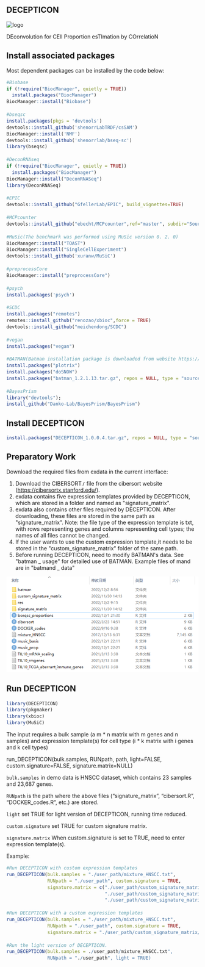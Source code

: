 DECEPTICON
-
![logo](./logo1.png)

DEconvolution for CEll Proportion esTImation by COrrelatioN

Install associated packages
-
Most dependent packages can be installed by the code below:
```R
#Biobase
if (!require("BiocManager", quietly = TRUE))
  install.packages("BiocManager")
BiocManager::install("Biobase")

#bseqsc
install.packages(pkgs = 'devtools')
devtools::install_github('shenorrLabTRDF/csSAM')
BiocManager::install('NMF')
devtools::install_github('shenorrlab/bseq-sc')
library(bseqsc)

#DeconRNAseq
if (!require("BiocManager", quietly = TRUE))
  install.packages("BiocManager")
BiocManager::install("DeconRNASeq")
library(DeconRNASeq)

#EPIC
devtools::install_github("GfellerLab/EPIC", build_vignettes=TRUE)

#MCPcounter
devtools::install_github("ebecht/MCPcounter",ref="master", subdir="Source")

#MuSic(The benchmark was performed using MuSic version 0. 2. 0)
BiocManager::install("TOAST")
BiocManager::install("SingleCellExperiment")
devtools::install_github('xuranw/MuSiC')

#preprocessCore
BiocManager::install("preprocessCore")

#psych
install.packages('psych')

#SCDC
install.packages("remotes")
remotes::install_github("renozao/xbioc",force = TRUE)
devtools::install_github("meichendong/SCDC")

#vegan
install.packages("vegan")

#BATMAN(Batman installation package is downloaded from website https://r-forge.r-project.org/scm/viewvc.php/pkg/?root=batman.)
install.packages("plotrix")
install.packages("doSNOW")
install.packages("batman_1.2.1.13.tar.gz", repos = NULL, type = "source")

#BayesPrism
library("devtools");
install_github("Danko-Lab/BayesPrism/BayesPrism")
```
Install DECEPTICON
-
```R
install.packages("DECEPTICON_1.0.0.4.tar.gz", repos = NULL, type = "source")
```
Preparatory Work
-
Download the required files from exdata in the current interface:
1. Download the CIBERSORT.r file from the cibersort website (https://cibersortx.stanford.edu/).
2. exdata contains five expression templates provided by DECEPTICON, which are stored in a folder and named as "signature_matrix".
3. exdata also contains other files required by DECEPTICON. After downloading, these files are stored in the same path as "signature_matrix".
   Note: the file type of the expression template is txt, with rows representing genes and columns representing cell types; the names of all files cannot be changed.
4. If the user wants to use the custom expression template,it needs to be stored in the "custom_signature_matrix" folder of the same path.
5. Before running DECEPTICON, need to modify BATMAN's data. See "batman _ usage" for detailed use of BATMAN.
   Example files of mand are in "batmand _ data"

![image](https://github.com/Hao-Zou-lab/DECEPTICON/blob/main/f.png)

Run DECEPTICON 
-
```R
library(DECEPTICON)
library(pkgmaker)
library(xbioc)
library(MuSiC)
```
The input requires a bulk sample (a m * n matrix with m genes and n samples) and expression template(s) for cell type (i * k matrix with i genes and k cell types)

run_DECEPTICON(bulk.samples, RUNpath, path, light=FALSE, custom.signature=FALSE, signature.matrix=NULL)

`bulk.samples` in demo data is HNSCC dataset, which contains 23 samples and 23,687 genes.

`RUNpath` is the path where the above files (“signature_matrix”, “cibersort.R”, “DOCKER_codes.R”, etc.) are stored.

`light` set TRUE for light version of DECEPTICON, running time reduced.

`custom.signature` set TRUE for custom signature matrix.

`signature.matrix` When custom.signature is set to TRUE, need to enter expression template(s).

Example:
```R
#Run DECEPTICON with custom expression templates
run_DECEPTICON(bulk.samples = "./user_path/mixture_HNSCC.txt", 
               RUNpath = "./user_path", custom.signature = TRUE,
               signature.matrix = c("./user_path/custom_signature_matrix/custom_expression_template_1.txt",
                                    "./user_path/custom_signature_matrix/custom_expression_template_2.txt",
                                    "./user_path/custom_signature_matrix/custom_expression_template_3.txt"))
                                    
#Run DECEPTICON with a custom expression templates
run_DECEPTICON(bulk.samples = "./user_path/mixture_HNSCC.txt", 
               RUNpath = "./user_path", custom.signature = TRUE,
               signature.matrix = "./user_path/custom_signature_matrix/custom_expression_template_1.txt")
 
#Run the light version of DECEPTICON.
run_DECEPTICON(bulk.samples = ./user_path/mixture_HNSCC.txt", 
               RUNpath = "./user_path", light = TRUE)
```
